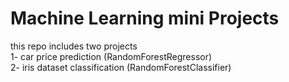 # Machine Learning mini Projects
this repo includes two projects<br>
1- car price prediction (RandomForestRegressor)<br>
2- iris dataset classification (RandomForestClassifier)<br>
 

